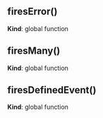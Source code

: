 <a name="BITBUCKET-firesError"></a>
## firesError()
**Kind**: global function


<a name="BITBUCKET-firesMany"></a>
## firesMany()
**Kind**: global function


<a name="BITBUCKET-firesDefinedEvent"></a>
## firesDefinedEvent()
**Kind**: global function


